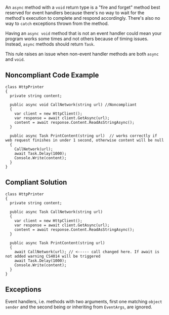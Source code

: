 
An `async` method with a `void` return type is a "fire and forget" method best reserved for event handlers because there's no way to wait for the method's execution to complete and respond accordingly. There's also no way to `catch` exceptions thrown from the method.

Having an `async void` method that is not an event handler could mean your program works some times and not others because of timing issues. Instead, `async` methods should return `Task`.

This rule raises an issue when non-event handler methods are both `async` and `void`.

## Noncompliant Code Example


    class HttpPrinter
    {
      private string content;
    
      public async void CallNetwork(string url) //Noncompliant
      {
        var client = new HttpClient();
        var response = await client.GetAsync(url);
        content = await response.Content.ReadAsStringAsync();
      }
    
      public async Task PrintContent(string url)  // works correctly if web request finishes in under 1 second, otherwise content will be null
      {
        CallNetwork(url);
        await Task.Delay(1000);
        Console.Write(content);
      }
    }


## Compliant Solution


    class HttpPrinter
    {
      private string content;
    
      public async Task CallNetwork(string url)
      {
        var client = new HttpClient();
        var response = await client.GetAsync(url);
        content = await response.Content.ReadAsStringAsync();
      }
    
      public async Task PrintContent(string url)
      {
        await CallNetwork(url); // <----- call changed here. If await is not added warning CS4014 will be triggered
        await Task.Delay(1000);
        Console.Write(content);
      }
    }


## Exceptions

Event handlers, i.e. methods with two arguments, first one matching `object sender` and the second being or inheriting from `EventArgs`, are ignored.
